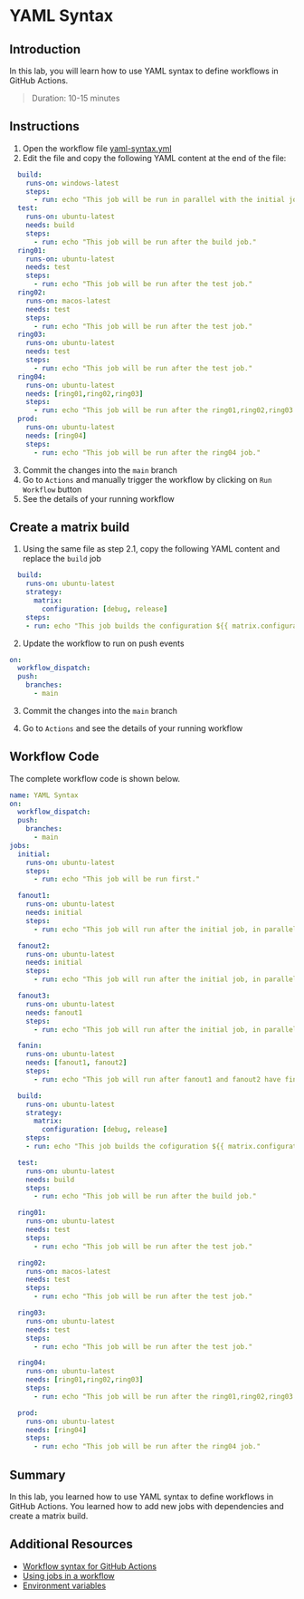 # YAML Syntax

## Introduction

In this lab, you will learn how to use YAML syntax to define workflows in GitHub Actions.

> Duration: 10-15 minutes

## Instructions

1. Open the workflow file [yaml-syntax.yml](/.github/workflows/yaml-syntax.yml)
2. Edit the file and copy the following YAML content at the end of the file:

```YAML
  build:
    runs-on: windows-latest
    steps:
      - run: echo "This job will be run in parallel with the initial job."
  test:
    runs-on: ubuntu-latest
    needs: build
    steps:
      - run: echo "This job will be run after the build job."
  ring01:
    runs-on: ubuntu-latest
    needs: test
    steps:
      - run: echo "This job will be run after the test job."
  ring02:
    runs-on: macos-latest
    needs: test
    steps:
      - run: echo "This job will be run after the test job."
  ring03:
    runs-on: ubuntu-latest
    needs: test
    steps:
      - run: echo "This job will be run after the test job."
  ring04:
    runs-on: ubuntu-latest
    needs: [ring01,ring02,ring03]
    steps:
      - run: echo "This job will be run after the ring01,ring02,ring03 jobs."
  prod:
    runs-on: ubuntu-latest
    needs: [ring04]
    steps:
      - run: echo "This job will be run after the ring04 job."
```

3. Commit the changes into the `main` branch
4. Go to `Actions` and manually trigger the workflow by clicking on `Run Workflow` button
5. See the details of your running workflow

## Create a matrix build

1. Using the same file as step 2.1, copy the following YAML content and replace the `build` job

```YAML
  build:
    runs-on: ubuntu-latest
    strategy:
      matrix:
        configuration: [debug, release]
    steps:
    - run: echo "This job builds the configuration ${{ matrix.configuration }}."
```

2. Update the workflow to run on push events

```YAML
on:
  workflow_dispatch:
  push:
    branches:
      - main
```

3. Commit the changes into the `main` branch

4. Go to `Actions` and see the details of your running workflow

## Workflow Code

The complete workflow code is shown below.

```YAML
name: YAML Syntax
on:
  workflow_dispatch:
  push:
    branches:
      - main
jobs:
  initial:
    runs-on: ubuntu-latest
    steps:
      - run: echo "This job will be run first."

  fanout1:
    runs-on: ubuntu-latest
    needs: initial
    steps:
      - run: echo "This job will run after the initial job, in parallel with fanout2."

  fanout2:
    runs-on: ubuntu-latest
    needs: initial
    steps:
      - run: echo "This job will run after the initial job, in parallel with fanout1."

  fanout3:
    runs-on: ubuntu-latest
    needs: fanout1
    steps:
      - run: echo "This job will run after the initial job, in parallel with fanout2."

  fanin:
    runs-on: ubuntu-latest
    needs: [fanout1, fanout2]
    steps:
      - run: echo "This job will run after fanout1 and fanout2 have finished."

  build:
    runs-on: ubuntu-latest
    strategy:
      matrix:
        configuration: [debug, release]
    steps:
    - run: echo "This job builds the cofiguration ${{ matrix.configuration }}."

  test:
    runs-on: ubuntu-latest
    needs: build
    steps:
      - run: echo "This job will be run after the build job."

  ring01:
    runs-on: ubuntu-latest
    needs: test
    steps:
      - run: echo "This job will be run after the test job."

  ring02:
    runs-on: macos-latest
    needs: test
    steps:
      - run: echo "This job will be run after the test job."

  ring03:
    runs-on: ubuntu-latest
    needs: test
    steps:
      - run: echo "This job will be run after the test job."

  ring04:
    runs-on: ubuntu-latest
    needs: [ring01,ring02,ring03]
    steps:
      - run: echo "This job will be run after the ring01,ring02,ring03 jobs."

  prod:
    runs-on: ubuntu-latest
    needs: [ring04]
    steps:
      - run: echo "This job will be run after the ring04 job."
```

## Summary

In this lab, you learned how to use YAML syntax to define workflows in GitHub Actions. You learned how to add new jobs with dependencies and create a matrix build.

## Additional Resources

- [Workflow syntax for GitHub Actions](https://docs.github.com/en/actions/using-workflows/workflow-syntax-for-github-actions)
- [Using jobs in a workflow](https://docs.github.com/en/actions/using-jobs/using-jobs-in-a-workflow)
- [Environment variables](https://docs.github.com/en/actions/learn-github-actions/environment-variables)
